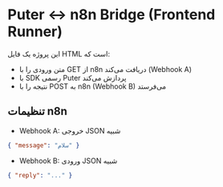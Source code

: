 # Puter ↔ n8n Bridge (Frontend Runner)

این پروژه یک فایل HTML است که:
- متن ورودی را با GET از n8n دریافت می‌کند (Webhook A)
- با SDK رسمی Puter پردازش می‌کند
- نتیجه را با POST به n8n (Webhook B) می‌فرستد

## تنظیمات n8n
- Webhook A: خروجی JSON شبیه
```json
{ "message": "سلام" }
```
- Webhook B: ورودی JSON شبیه
```json
{ "reply": "..." }
```
